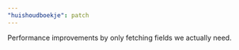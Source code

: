 ```yaml
---
"huishoudboekje": patch
---
```


Performance improvements by only fetching fields we actually need.
